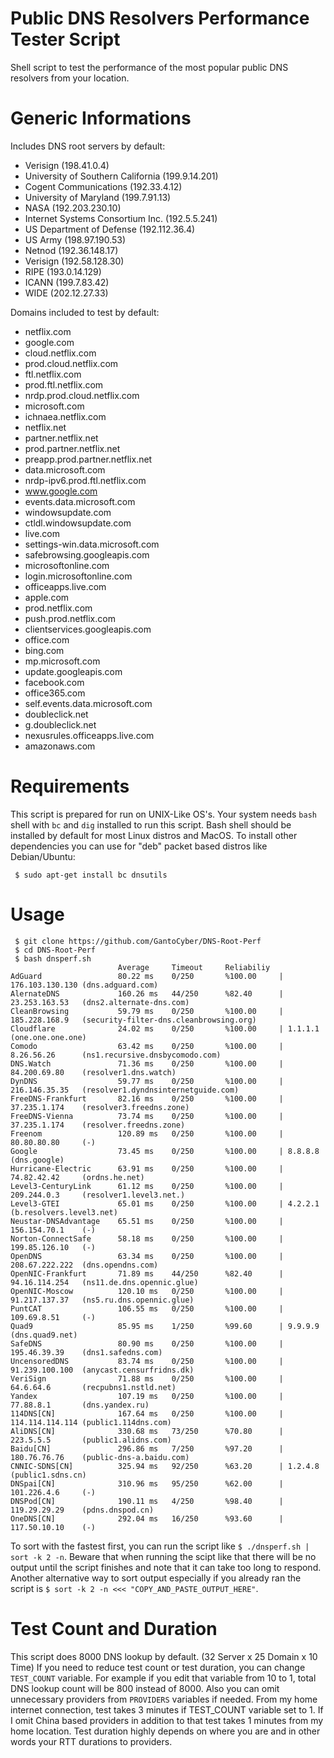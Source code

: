 # Public DNS Resolvers Performance Tester Script

Shell script to test the performance of the most popular public DNS resolvers from your location.

# Generic Informations

Includes DNS root servers by default: 
* Verisign (198.41.0.4)
* University of Southern California (199.9.14.201)
* Cogent Communications (192.33.4.12) 
* University of Maryland (199.7.91.13)
* NASA (192.203.230.10)
* Internet Systems Consortium Inc. (192.5.5.241)
* US Department of Defense (192.112.36.4)
* US Army (198.97.190.53)
* Netnod (192.36.148.17)
* Verisign (192.58.128.30)
* RIPE (193.0.14.129)
* ICANN (199.7.83.42)
* WIDE (202.12.27.33)

Domains included to test by default:
* netflix.com
* google.com
* cloud.netflix.com
* prod.cloud.netflix.com
* ftl.netflix.com
* prod.ftl.netflix.com
* nrdp.prod.cloud.netflix.com
* microsoft.com
* ichnaea.netflix.com
* netflix.net
* partner.netflix.net
* prod.partner.netflix.net
* preapp.prod.partner.netflix.net
* data.microsoft.com
* nrdp-ipv6.prod.ftl.netflix.com
* www.google.com
* events.data.microsoft.com
* windowsupdate.com
* ctldl.windowsupdate.com
* live.com
* settings-win.data.microsoft.com
* safebrowsing.googleapis.com
* microsoftonline.com
* login.microsoftonline.com
* officeapps.live.com
* apple.com
* prod.netflix.com
* push.prod.netflix.com
* clientservices.googleapis.com
* office.com
* bing.com
* mp.microsoft.com
* update.googleapis.com
* facebook.com
* office365.com
* self.events.data.microsoft.com
* doubleclick.net
* g.doubleclick.net
* nexusrules.officeapps.live.com
* amazonaws.com

# Requirements 

This script is prepared for run on UNIX-Like OS's. Your system needs `bash` shell with `bc` and `dig` installed to run this script. Bash shell should be installed by default for most Linux distros and MacOS. To install other dependencies you can use for "deb" packet based distros like Debian/Ubuntu:

```
 $ sudo apt-get install bc dnsutils
```

# Usage

``` 
 $ git clone https://github.com/GantoCyber/DNS-Root-Perf
 $ cd DNS-Root-Perf
 $ bash dnsperf.sh
                        Average     Timeout     Reliabiliy
AdGuard                 80.22 ms    0/250       %100.00     | 176.103.130.130 (dns.adguard.com)
AlernateDNS             160.26 ms   44/250      %82.40      | 23.253.163.53   (dns2.alternate-dns.com)
CleanBrowsing           59.79 ms    0/250       %100.00     | 185.228.168.9   (security-filter-dns.cleanbrowsing.org)
Cloudflare              24.02 ms    0/250       %100.00     | 1.1.1.1         (one.one.one.one)
Comodo                  63.42 ms    0/250       %100.00     | 8.26.56.26      (ns1.recursive.dnsbycomodo.com)
DNS.Watch               71.36 ms    0/250       %100.00     | 84.200.69.80    (resolver1.dns.watch)
DynDNS                  59.77 ms    0/250       %100.00     | 216.146.35.35   (resolver1.dyndnsinternetguide.com)
FreeDNS-Frankfurt       82.16 ms    0/250       %100.00     | 37.235.1.174    (resolver3.freedns.zone)
FreeDNS-Vienna          73.74 ms    0/250       %100.00     | 37.235.1.174    (resolver.freedns.zone)
Freenom                 120.89 ms   0/250       %100.00     | 80.80.80.80     (-)
Google                  73.45 ms    0/250       %100.00     | 8.8.8.8         (dns.google)
Hurricane-Electric      63.91 ms    0/250       %100.00     | 74.82.42.42     (ordns.he.net)
Level3-CenturyLink      61.12 ms    0/250       %100.00     | 209.244.0.3     (resolver1.level3.net.)
Level3-GTEI             65.01 ms    0/250       %100.00     | 4.2.2.1         (b.resolvers.level3.net)
Neustar-DNSAdvantage    65.51 ms    0/250       %100.00     | 156.154.70.1    (-)
Norton-ConnectSafe      58.18 ms    0/250       %100.00     | 199.85.126.10   (-)
OpenDNS                 63.34 ms    0/250       %100.00     | 208.67.222.222  (dns.opendns.com)
OpenNIC-Frankfurt       71.89 ms    44/250      %82.40      | 94.16.114.254   (ns11.de.dns.opennic.glue)
OpenNIC-Moscow          120.10 ms   0/250       %100.00     | 91.217.137.37   (ns5.ru.dns.opennic.glue)
PuntCAT                 106.55 ms   0/250       %100.00     | 109.69.8.51     (-)
Quad9                   85.95 ms    1/250       %99.60      | 9.9.9.9         (dns.quad9.net)
SafeDNS                 80.90 ms    0/250       %100.00     | 195.46.39.39    (dns1.safedns.com)
UncensoredDNS           83.74 ms    0/250       %100.00     | 91.239.100.100  (anycast.censurfridns.dk)
VeriSign                71.88 ms    0/250       %100.00     | 64.6.64.6       (recpubns1.nstld.net)
Yandex                  107.19 ms   0/250       %100.00     | 77.88.8.1       (dns.yandex.ru)
114DNS[CN]              167.64 ms   0/250       %100.00     | 114.114.114.114 (public1.114dns.com)
AliDNS[CN]              330.68 ms   73/250      %70.80      | 223.5.5.5       (public1.alidns.com)
Baidu[CN]               296.86 ms   7/250       %97.20      | 180.76.76.76    (public-dns-a.baidu.com)
CNNIC-SDNS[CN]          325.94 ms   92/250      %63.20      | 1.2.4.8         (public1.sdns.cn)
DNSpai[CN]              310.96 ms   95/250      %62.00      | 101.226.4.6     (-)
DNSPod[CN]              190.11 ms   4/250       %98.40      | 119.29.29.29    (pdns.dnspod.cn)
OneDNS[CN]              292.04 ms   16/250      %93.60      | 117.50.10.10    (-)
```

To sort with the fastest first, you can run the script like `$ ./dnsperf.sh | sort -k 2 -n`. Beware that when running the scipt like that there will be no output until the script finishes and note that it can take too long to respond. Another alternative way to sort output especially if you already ran the script is  `$ sort -k 2 -n <<< "COPY_AND_PASTE_OUTPUT_HERE"`.

# Test Count and Duration

This script does 8000 DNS lookup by default. (32 Server x 25 Domain x 10 Time) If you need to reduce test count or test duration, you can change `TEST_COUNT` variable. For example if you edit that variable from 10 to 1, total DNS lookup count will be 800 instead of 8000. Also you can omit unnecessary providers from `PROVIDERS` variables if needed. From my home internet connection, test takes 3 minutes if TEST_COUNT variable set to 1. If I omit China based providers in addition to that test takes 1 minutes from my home location. Test duration highly depends on where you are and in other words your RTT durations to providers.

